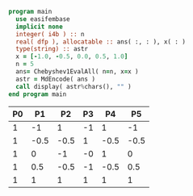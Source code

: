 ```fortran
program main
  use easifembase
  implicit none
  integer( i4b ) :: n
  real( dfp ), allocatable :: ans( :, : ), x( : )
  type(string) :: astr
  x = [-1.0, -0.5, 0.0, 0.5, 1.0]
  n = 5
  ans= Chebyshev1EvalAll( n=n, x=x )
  astr = MdEncode( ans )
  call display( astr%chars(), "" )
end program main
```

| P0 | P1   | P2   | P3 | P4   | P5   |
| -- | ---- | ---- | -- | ---- | ---- |
| 1  | -1   | 1    | -1 | 1    | -1   |
| 1  | -0.5 | -0.5 | 1  | -0.5 | -0.5 |
| 1  | 0    | -1   | -0 | 1    | 0    |
| 1  | 0.5  | -0.5 | -1 | -0.5 | 0.5  |
| 1  | 1    | 1    | 1  | 1    | 1    |
